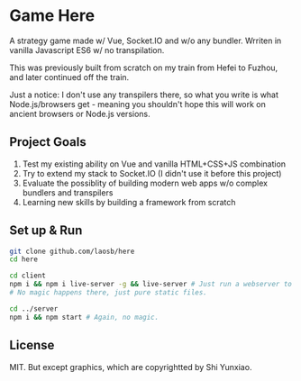 # Game Here

A strategy game made w/ Vue, Socket.IO and w/o any bundler. Wrriten in vanilla Javascript ES6 w/ no transpilation.

This was previously built from scratch on my train from Hefei to Fuzhou, and later continued off the train.

Just a notice: I don't use any transpilers there, so what you write is what Node.js/browsers get - meaning you shouldn't hope this will work on ancient browsers or Node.js versions.

## Project Goals

1. Test my existing ability on Vue and vanilla HTML+CSS+JS combination
2. Try to extend my stack to Socket.IO (I didn't use it before this project)
3. Evaluate the possiblity of building modern web apps w/o complex bundlers and transpilers
4. Learning new skills by building a framework from scratch

## Set up & Run

```bash
git clone github.com/laosb/here
cd here

cd client
npm i && npm i live-server -g && live-server # Just run a webserver to serve the static files
# No magic happens there, just pure static files.

cd ../server
npm i && npm start # Again, no magic.
```

## License

MIT. But except graphics, which are copyrightted by Shi Yunxiao.